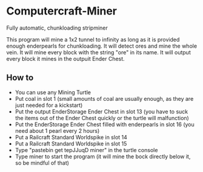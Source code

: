 # Computercraft-Miner
Fully automatic, chunkloading stripminer

This program will mine a 1x2 tunnel to infinity as long as it is provided enough enderpearls for chunkloading.
It will detect ores and mine the whole vein. It will mine every block with the string "ore" in its name.
It will output every block it mines in the outpuit Ender Chest.

## How to
- You can use any Mining Turtle
- Put coal in slot 1 (small amounts of coal are usually enough, as they are just needed for a kickstart)
- Put the output EnderStorage Ender Chest in slot 13 (you have to suck the items out of the Ender Chest quickly or the turtle will malfunction)
- Put the EnderStorage Ender Chest filled with enderpearls in slot 16 (you need about 1 pearl every 2 hours)
- Put a Railcraft Standard Worldspike in slot 14
- Put a Railcraft Standard Worldspike in slot 15
- Type "pastebin get tepJJuqD miner" in the turtle console
- Type miner to start the program (it will mine the bock directly below it, so be mindful of that)

